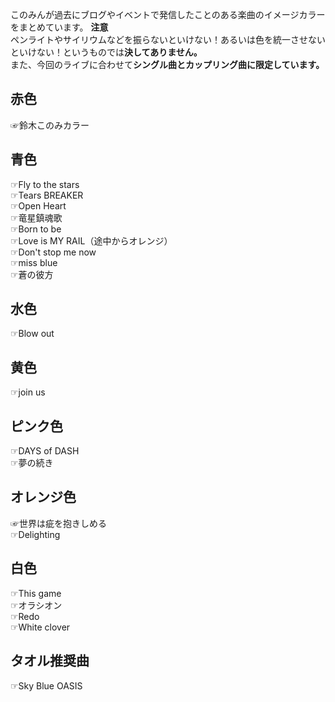 このみんが過去にブログやイベントで発信したことのある楽曲のイメージカラーをまとめています。
**注意**  
ペンライトやサイリウムなどを振らないといけない！あるいは色を統一させないといけない！というものでは**決してありません。**  
また、今回のライブに合わせて**シングル曲とカップリング曲に限定しています。**


## 赤色 
☞鈴木このみカラー

## 青色  
☞Fly to the stars  
☞Tears BREAKER  
☞Open Heart  
☞竜星鎮魂歌  
☞Born to be  
☞Love is MY RAIL（途中からオレンジ）  
☞Don't stop me now  
☞miss blue  
☞蒼の彼方
    
## 水色  
☞Blow out  

## 黄色  
☞join us  

## ピンク色  
☞DAYS of DASH  
☞夢の続き  

## オレンジ色  
☞世界は疵を抱きしめる  
☞Delighting  

## 白色  
☞This game  
☞オラシオン  
☞Redo  
☞White clover  

## タオル推奨曲  
☞Sky Blue OASIS  
